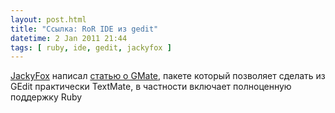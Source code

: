 ```yaml
---
layout: post.html
title: "Ссылка: RoR IDE из gedit"
datetime: 2 Jan 2011 21:44
tags: [ ruby, ide, gedit, jackyfox ]
---
```


[JackyFox](http://www.jackyfox.com) написал [статью о GMate](http://www.jackyfox.com/2010/12/27/ruby-on-rails-ide-iz-gedit-a/), пакете который позволяет сделать из GEdit практически TextMate, в частности включает полноценную поддержку Ruby

